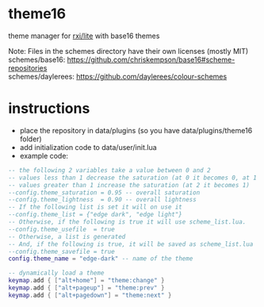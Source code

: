 # theme16
theme manager for [rxi/lite](https://github.com/rxi/lite) with base16 themes

Note: Files in the schemes directory have their own licenses (mostly MIT)  
schemes/base16: https://github.com/chriskempson/base16#scheme-repositories  
schemes/daylerees: https://github.com/daylerees/colour-schemes  

# instructions
* place the repository in data/plugins (so you have data/plugins/theme16 folder)
* add initialization code to data/user/init.lua
* example code:  
```lua
-- the following 2 variables take a value between 0 and 2
-- values less than 1 decrease the saturation (at 0 it becomes 0, at 1 there is no change)
-- values greater than 1 increase the saturation (at 2 it becomes 1)
--config.theme_saturation = 0.95 -- overall saturation
--config.theme_lightness  = 0.90 -- overall lightness
-- If the following list is set it will on use it
--config.theme_list = {"edge dark", "edge light"}
-- Otherwise, if the following is true it will use scheme_list.lua.
--config.theme_usefile  = true 
-- Otherwise, a list is generated
-- And, if the following is true, it will be saved as scheme_list.lua
--config.theme_savefile = true
config.theme_name = "edge-dark" -- name of the theme

-- dynamically load a theme
keymap.add { ["alt+home"] = "theme:change" }
keymap.add { ["alt+pageup"] = "theme:prev" }
keymap.add { ["alt+pagedown"] = "theme:next" }
```
